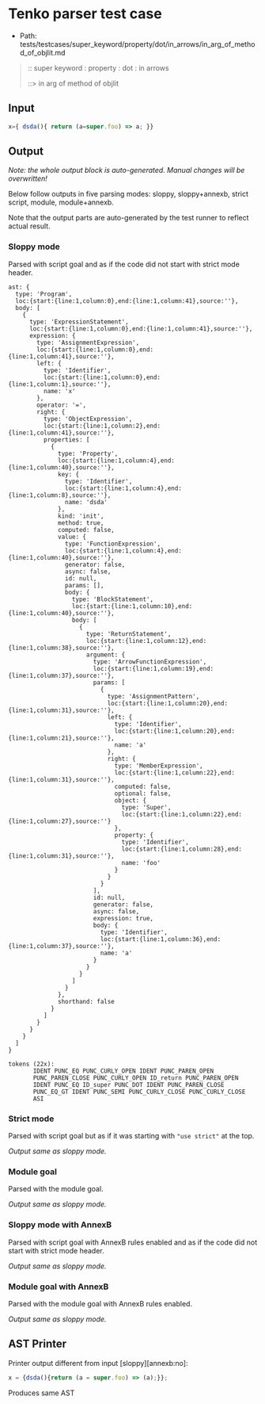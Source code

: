 # Tenko parser test case

- Path: tests/testcases/super_keyword/property/dot/in_arrows/in_arg_of_method_of_objlit.md

> :: super keyword : property : dot : in arrows
>
> ::> in arg of method of objlit

## Input

`````js
x={ dsda(){ return (a=super.foo) => a; }}
`````

## Output

_Note: the whole output block is auto-generated. Manual changes will be overwritten!_

Below follow outputs in five parsing modes: sloppy, sloppy+annexb, strict script, module, module+annexb.

Note that the output parts are auto-generated by the test runner to reflect actual result.

### Sloppy mode

Parsed with script goal and as if the code did not start with strict mode header.

`````
ast: {
  type: 'Program',
  loc:{start:{line:1,column:0},end:{line:1,column:41},source:''},
  body: [
    {
      type: 'ExpressionStatement',
      loc:{start:{line:1,column:0},end:{line:1,column:41},source:''},
      expression: {
        type: 'AssignmentExpression',
        loc:{start:{line:1,column:0},end:{line:1,column:41},source:''},
        left: {
          type: 'Identifier',
          loc:{start:{line:1,column:0},end:{line:1,column:1},source:''},
          name: 'x'
        },
        operator: '=',
        right: {
          type: 'ObjectExpression',
          loc:{start:{line:1,column:2},end:{line:1,column:41},source:''},
          properties: [
            {
              type: 'Property',
              loc:{start:{line:1,column:4},end:{line:1,column:40},source:''},
              key: {
                type: 'Identifier',
                loc:{start:{line:1,column:4},end:{line:1,column:8},source:''},
                name: 'dsda'
              },
              kind: 'init',
              method: true,
              computed: false,
              value: {
                type: 'FunctionExpression',
                loc:{start:{line:1,column:4},end:{line:1,column:40},source:''},
                generator: false,
                async: false,
                id: null,
                params: [],
                body: {
                  type: 'BlockStatement',
                  loc:{start:{line:1,column:10},end:{line:1,column:40},source:''},
                  body: [
                    {
                      type: 'ReturnStatement',
                      loc:{start:{line:1,column:12},end:{line:1,column:38},source:''},
                      argument: {
                        type: 'ArrowFunctionExpression',
                        loc:{start:{line:1,column:19},end:{line:1,column:37},source:''},
                        params: [
                          {
                            type: 'AssignmentPattern',
                            loc:{start:{line:1,column:20},end:{line:1,column:31},source:''},
                            left: {
                              type: 'Identifier',
                              loc:{start:{line:1,column:20},end:{line:1,column:21},source:''},
                              name: 'a'
                            },
                            right: {
                              type: 'MemberExpression',
                              loc:{start:{line:1,column:22},end:{line:1,column:31},source:''},
                              computed: false,
                              optional: false,
                              object: {
                                type: 'Super',
                                loc:{start:{line:1,column:22},end:{line:1,column:27},source:''}
                              },
                              property: {
                                type: 'Identifier',
                                loc:{start:{line:1,column:28},end:{line:1,column:31},source:''},
                                name: 'foo'
                              }
                            }
                          }
                        ],
                        id: null,
                        generator: false,
                        async: false,
                        expression: true,
                        body: {
                          type: 'Identifier',
                          loc:{start:{line:1,column:36},end:{line:1,column:37},source:''},
                          name: 'a'
                        }
                      }
                    }
                  ]
                }
              },
              shorthand: false
            }
          ]
        }
      }
    }
  ]
}

tokens (22x):
       IDENT PUNC_EQ PUNC_CURLY_OPEN IDENT PUNC_PAREN_OPEN
       PUNC_PAREN_CLOSE PUNC_CURLY_OPEN ID_return PUNC_PAREN_OPEN
       IDENT PUNC_EQ ID_super PUNC_DOT IDENT PUNC_PAREN_CLOSE
       PUNC_EQ_GT IDENT PUNC_SEMI PUNC_CURLY_CLOSE PUNC_CURLY_CLOSE
       ASI
`````

### Strict mode

Parsed with script goal but as if it was starting with `"use strict"` at the top.

_Output same as sloppy mode._

### Module goal

Parsed with the module goal.

_Output same as sloppy mode._

### Sloppy mode with AnnexB

Parsed with script goal with AnnexB rules enabled and as if the code did not start with strict mode header.

_Output same as sloppy mode._

### Module goal with AnnexB

Parsed with the module goal with AnnexB rules enabled.

_Output same as sloppy mode._

## AST Printer

Printer output different from input [sloppy][annexb:no]:

````js
x = {dsda(){return (a = super.foo) => (a);}};
````

Produces same AST
